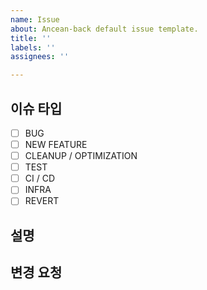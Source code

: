 ```yaml
---
name: Issue
about: Ancean-back default issue template.
title: ''
labels: ''
assignees: ''

---
```


## 이슈 타입

- [ ] BUG
- [ ] NEW FEATURE
- [ ] CLEANUP / OPTIMIZATION
- [ ] TEST
- [ ] CI / CD
- [ ] INFRA
- [ ] REVERT

## 설명


## 변경 요청
<!--해당 이슈가 개선되기 위해서 변경되어야 할 부분에 대해서 알려주세요.-->
